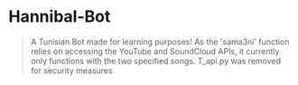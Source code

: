 # Hannibal-Bot

> A Tunisian Bot made for learning purposes!
> As the 'sama3ni' function relies on accessing the YouTube and SoundCloud APIs, it currently only functions with the two specified songs.
> T_api.py was removed for security measures
